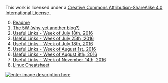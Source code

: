 This work is licensed under a [Creative Commons Attribution-ShareAlike 4.0 International License ](http://creativecommons.org/licenses/by-sa/4.0/).

0. [Readme](https://github.com/Elgolfin/Blog/blob/master/Readme.md)
1. [The 5W (why yet another blog?)](https://github.com/Elgolfin/Blog/blob/master/posts/the-five-5-whys.md)
2. [Useful Links - Week of July 18th, 2016](https://github.com/Elgolfin/Blog/blob/master/posts/links-week-2016-07-18.md)
3. [Useful Links - Week of July 25th, 2016](https://github.com/Elgolfin/Blog/blob/master/posts/links-week-2016-07-25.md)
4. [Useful Links - Week of July 18th, 2016](https://github.com/Elgolfin/Blog/blob/master/posts/links-week-2016-07-18.md)
5. [Useful Links - Week of August 1st, 2016](https://github.com/Elgolfin/Blog/blob/master/posts/links-week-2016-08-01.md)
5. [Useful Links - Week of August 8th, 2016](https://github.com/Elgolfin/Blog/blob/master/posts/links-week-2016-08-08.md)
6. [Useful Links - Week of November 14th, 2016](https://github.com/Elgolfin/Blog/blob/master/posts/links-week-2016-11-14.md)
7. [Linux Cheatsheet](https://github.com/Elgolfin/Blog/blob/master/posts/linux-cheatsheet.md)

[![enter image description here](https://i.creativecommons.org/l/by-sa/4.0/80x15.png) ](http://creativecommons.org/licenses/by-sa/4.0/)